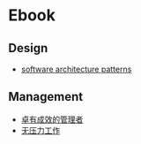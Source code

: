 # Ebook

## Design
- [software architecture patterns](design/software-architecture-patterns.pdf)

## Management
- [卓有成效的管理者](management/卓有成效的管理者.pdf)
- [无压力工作](management/getting-things-done.pdf)

